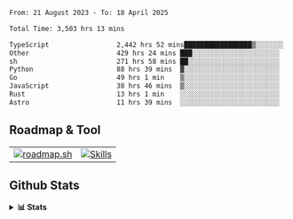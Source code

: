 <!--START_SECTION:waka-->

```txt
From: 21 August 2023 - To: 18 April 2025

Total Time: 3,503 hrs 13 mins

TypeScript                 2,442 hrs 52 mins█████████████████▒░░░░░░░   69.73 %
Other                      429 hrs 24 mins ███░░░░░░░░░░░░░░░░░░░░░░   12.26 %
sh                         271 hrs 58 mins ██░░░░░░░░░░░░░░░░░░░░░░░   07.76 %
Python                     88 hrs 39 mins  ▓░░░░░░░░░░░░░░░░░░░░░░░░   02.53 %
Go                         49 hrs 1 min    ▒░░░░░░░░░░░░░░░░░░░░░░░░   01.40 %
JavaScript                 38 hrs 46 mins  ▒░░░░░░░░░░░░░░░░░░░░░░░░   01.11 %
Rust                       13 hrs 1 min    ░░░░░░░░░░░░░░░░░░░░░░░░░   00.37 %
Astro                      11 hrs 39 mins  ░░░░░░░░░░░░░░░░░░░░░░░░░   00.33 %
```

<!--END_SECTION:waka-->

## Roadmap & Tool
<table align="center">
  <tr>
    <td>
      <a href="https://roadmap.sh">
        <img src="https://roadmap.sh/card/tall/6505f3e78dfc79db2fff8e3e?variant=dark" alt="roadmap.sh" />
      </a>
    </td>
    <td>
      <a href="https://github.com/chaninlaw">
        <img src="https://skillicons.dev/icons?i=js,typescript,nodejs,nestjs,react,next,astro,html,css,tailwind,postgres,prisma,docker,git,rust,go&perline=7&theme=dark" alt="Skills" />
      </a>
    </td>
  </tr>
</table>

## Github Stats
<details close>
  <summary><b>📊 Stats</b></summary>
  <div align="center">
    
<picture>
  <source
    srcset="https://github-readme-stats.vercel.app/api?username=chaninlaw&show_icons=true&theme=dark"
    media="(prefers-color-scheme: dark)"
  />
  <source
    srcset="https://github-readme-stats.vercel.app/api?username=chaninlaw&show_icons=true"
    media="(prefers-color-scheme: light), (prefers-color-scheme: no-preference)"
  />
  <img src="https://github-readme-stats.vercel.app/api?username=chaninlaw&show_icons=true" />
</picture>
    
<picture>
  <source
    srcset="https://github-readme-stats.vercel.app/api/top-langs/?username=chaninlaw&layout=donut&theme=dark"
    media="(prefers-color-scheme: dark)"
  />
  <source
    srcset="https://github-readme-stats.vercel.app/api/top-langs/?username=chaninlaw&layout=donut"
    media="(prefers-color-scheme: light), (prefers-color-scheme: no-preference)"
  />
  <img src="https://github-readme-stats.vercel.app/api/top-langs/?username=chaninlaw&layout=donut" />
</picture>
    
  </div>
  
</details>

